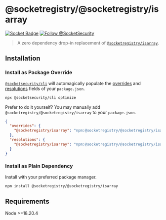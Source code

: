 # @socketregistry/@socketregistry/isarray

[![Socket Badge](https://socket.dev/api/badge/npm/package/@socketregistry/@socketregistry/isarray)](https://socket.dev/npm/package/@socketregistry/@socketregistry/isarray)
[![Follow @SocketSecurity](https://img.shields.io/twitter/follow/SocketSecurity?style=social)](https://twitter.com/SocketSecurity)

> A zero dependency drop-in replacement of
> [`@socketregistry/isarray`](https://www.npmjs.com/package/@socketregistry/isarray).

## Installation

### Install as Package Override

[`@socketsecurity/cli`](https://www.npmjs.com/package/@socketsecurity/cli) will
automagically populate the
[overrides](https://docs.npmjs.com/cli/v9/configuring-npm/package-json#overrides)
and [resolutions](https://yarnpkg.com/configuration/manifest#resolutions) fields
of your `package.json`.

```sh
npx @socketsecurity/cli optimize
```

Prefer to do it yourself? You may manually add
`@socketregistry/@socketregistry/isarray` to your `package.json`.

```json
{
  "overrides": {
    "@socketregistry/isarray": "npm:@socketregistry/@socketregistry/isarray@^1"
  },
  "resolutions": {
    "@socketregistry/isarray": "npm:@socketregistry/@socketregistry/isarray@^1"
  }
}
```

### Install as Plain Dependency

Install with your preferred package manager.

```sh
npm install @socketregistry/@socketregistry/isarray
```

## Requirements

Node &gt;=18.20.4
